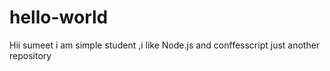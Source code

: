 # hello-world
Hii sumeet 
i am simple student ,i like Node.js and conffesscript
just another repository
